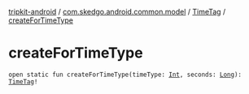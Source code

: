 [tripkit-android](../../index.md) / [com.skedgo.android.common.model](../index.md) / [TimeTag](index.md) / [createForTimeType](./create-for-time-type.md)

# createForTimeType

`open static fun createForTimeType(timeType: `[`Int`](https://kotlinlang.org/api/latest/jvm/stdlib/kotlin/-int/index.html)`, seconds: `[`Long`](https://kotlinlang.org/api/latest/jvm/stdlib/kotlin/-long/index.html)`): `[`TimeTag`](index.md)`!`